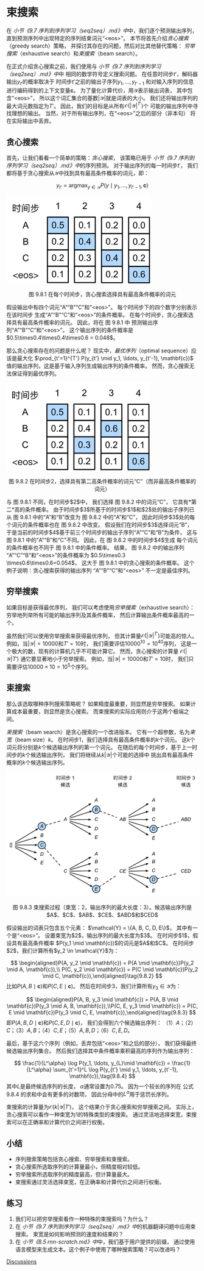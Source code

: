 # 束搜索


在 *小节《9.7 序列到序列学习（seq2seq）.md》中*中，我们逐个预测输出序列，
直到预测序列中出现特定的序列结束词元“&lt;eos&gt;”。
本节将首先介绍*贪心搜索*（greedy search）策略，
并探讨其存在的问题，然后对比其他替代策略：
*穷举搜索*（exhaustive search）和*束搜索*（beam search）。

在正式介绍贪心搜索之前，我们使用与 *小节《9.7 序列到序列学习（seq2seq）.md》中*中
相同的数学符号定义搜索问题。
在任意时间步$t'$，解码器输出$y_{t'}$的概率取决于
时间步$t'$之前的输出子序列$y_1, \ldots, y_{t'-1}$
和对输入序列的信息进行编码得到的上下文变量$\mathbf{c}$。
为了量化计算代价，用$\mathcal{Y}$表示输出词表，
其中包含“&lt;eos&gt;”，
所以这个词汇集合的基数$\left|\mathcal{Y}\right|$就是词表的大小。
我们还将输出序列的最大词元数指定为$T'$。
因此，我们的目标是从所有$\mathcal{O}(\left|\mathcal{Y}\right|^{T'})$个
可能的输出序列中寻找理想的输出。
当然，对于所有输出序列，在“&lt;eos&gt;”之后的部分（非本句）
将在实际输出中丢弃。

## 贪心搜索

首先，让我们看看一个简单的策略：*贪心搜索*，
该策略已用于 *小节《9.7 序列到序列学习（seq2seq）.md》中*的序列预测。
对于输出序列的每一时间步$t'$，
我们都将基于贪心搜索从$\mathcal{Y}$中找到具有最高条件概率的词元，即：

$$
y_{t'} = \operatorname*{argmax}_{y \in \mathcal{Y}} P(y \mid y_1, \ldots, y_{t'-1}, \mathbf{c})\tag{9.8.1}
$$

![在每个时间步，贪心搜索选择具有最高条件概率的词元](../img/s2s-prob1.svg)
<p style="text-align:center">图 9.8.1 在每个时间步，贪心搜索选择具有最高条件概率的词元</p>
假设输出中有四个词元“A”“B”“C”和“&lt;eos&gt;”。
每个时间步下的四个数字分别表示在该时间步
生成“A”“B”“C”和“&lt;eos&gt;”的条件概率。
在每个时间步，贪心搜索选择具有最高条件概率的词元。
因此，将在 图 9.8.1 中
预测输出序列“A”“B”“C”和“&lt;eos&gt;”。
这个输出序列的条件概率是
$0.5\times0.4\times0.4\times0.6 = 0.048$。

那么贪心搜索存在的问题是什么呢？
现实中，*最优序列*（optimal sequence）应该是最大化
$\prod_{t'=1}^{T'} P(y_{t'} \mid y_1, \ldots, y_{t'-1}, \mathbf{c})$
值的输出序列，这是基于输入序列生成输出序列的条件概率。
然而，贪心搜索无法保证得到最优序列。

![在时间步2，选择具有第二高条件概率的词元“C”（而非最高条件概率的词元）](../img/s2s-prob2.svg)
<p style="text-align:center">图 9.8.2 在时间步2，选择具有第二高条件概率的词元“C”（而非最高条件概率的词元）</p>
与 图 9.8.1 不同，在时间步$2$中，
我们选择 图 9.8.2 中的词元“C”，
它具有*第二*高的条件概率。
由于时间步$3$所基于的时间步$1$和$2$处的输出子序列已从
 图 9.8.1 中的“A”和“B”改变为
 图 9.8.2 中的“A”和“C”，
因此时间步$3$处的每个词元的条件概率也在 图 9.8.2 中改变。
假设我们在时间步$3$选择词元“B”，
于是当前的时间步$4$基于前三个时间步的输出子序列“A”“C”和“B”为条件，
这与 图 9.8.1 中的“A”“B”和“C”不同。
因此，在 图 9.8.2 中的时间步$4$生成
每个词元的条件概率也不同于 图 9.8.1 中的条件概率。
结果， 图 9.8.2 中的输出序列
“A”“C”“B”和“&lt;eos&gt;”的条件概率为
$0.5\times0.3 \times0.6\times0.6=0.054$，
这大于 图 9.8.1 中的贪心搜索的条件概率。
这个例子说明：贪心搜索获得的输出序列
“A”“B”“C”和“&lt;eos&gt;”
不一定是最佳序列。

## 穷举搜索

如果目标是获得最优序列，
我们可以考虑使用*穷举搜索*（exhaustive search）：
穷举地列举所有可能的输出序列及其条件概率，
然后计算输出条件概率最高的一个。

虽然我们可以使用穷举搜索来获得最优序列，
但其计算量$\mathcal{O}(\left|\mathcal{Y}\right|^{T'})$可能高的惊人。
例如，当$|\mathcal{Y}|=10000$和$T'=10$时，
我们需要评估$10000^{10} = 10^{40}$序列，
这是一个极大的数，现有的计算机几乎不可能计算它。
然而，贪心搜索的计算量
$\mathcal{O}(\left|\mathcal{Y}\right|T')$
通它要显著地小于穷举搜索。
例如，当$|\mathcal{Y}|=10000$和$T'=10$时，
我们只需要评估$10000\times10=10^5$个序列。

## 束搜索

那么该选取哪种序列搜索策略呢？
如果精度最重要，则显然是穷举搜索。
如果计算成本最重要，则显然是贪心搜索。
而束搜索的实际应用则介于这两个极端之间。

*束搜索*（beam search）是贪心搜索的一个改进版本。
它有一个超参数，名为*束宽*（beam size）$k$。
在时间步$1$，我们选择具有最高条件概率的$k$个词元。
这$k$个词元将分别是$k$个候选输出序列的第一个词元。
在随后的每个时间步，基于上一时间步的$k$个候选输出序列，
我们将继续从$k\left|\mathcal{Y}\right|$个可能的选择中
挑出具有最高条件概率的$k$个候选输出序列。

![束搜索过程（束宽：2，输出序列的最大长度：3）。候选输出序列是$A$、$C$、$AB$、$CE$、$ABD$和$CED$](../img/beam-search.svg)
<p style="text-align:center">图 9.8.3 束搜索过程（束宽：2，输出序列的最大长度：3）。候选输出序列是$A$、$C$、$AB$、$CE$、$ABD$和$CED$</p>
假设输出的词表只包含五个元素：
$\mathcal{Y} = \{A, B, C, D, E\}$，
其中有一个是“&lt;eos&gt;”。
设置束宽为$2$，输出序列的最大长度为$3$。
在时间步$1$，假设具有最高条件概率
$P(y_1 \mid \mathbf{c})$的词元是$A$和$C$。
在时间步$2$，我们计算所有$y_2 \in \mathcal{Y}$为：

$$
\begin{aligned}P(A, y_2 \mid \mathbf{c}) = P(A \mid \mathbf{c})P(y_2 \mid A, \mathbf{c}),\\ P(C, y_2 \mid \mathbf{c}) = P(C \mid \mathbf{c})P(y_2 \mid C, \mathbf{c}),\end{aligned}\tag{9.8.2}
$$
比如$P(A, B \mid \mathbf{c})$和$P(C, E \mid \mathbf{c})$。
然后在时间步$3$，我们计算所有$y_3 \in \mathcal{Y}$为：

$$
\begin{aligned}P(A, B, y_3 \mid \mathbf{c}) = P(A, B \mid \mathbf{c})P(y_3 \mid A, B, \mathbf{c}),\\P(C, E, y_3 \mid \mathbf{c}) = P(C, E \mid \mathbf{c})P(y_3 \mid C, E, \mathbf{c}),\end{aligned}\tag{9.8.3}
$$
即$P(A, B, D \mid \mathbf{c})$和$P(C, E, D \mid  \mathbf{c})$，
我们会得到六个候选输出序列：
（1）$A$；（2）$C$；（3）$A,B$；（4）$C,E$；（5）$A,B,D$；（6）$C,E,D$。

最后，基于这六个序列（例如，丢弃包括“&lt;eos&gt;”和之后的部分），
我们获得最终候选输出序列集合。
然后我们选择其中条件概率乘积最高的序列作为输出序列：

$$
 \frac{1}{L^\alpha} \log P(y_1, \ldots, y_{L}\mid \mathbf{c}) = \frac{1}{L^\alpha} \sum_{t'=1}^L \log P(y_{t'} \mid y_1, \ldots, y_{t'-1}, \mathbf{c}),\tag{9.8.4}
$$
其中$L$是最终候选序列的长度，
$\alpha$通常设置为$0.75$。
因为一个较长的序列在 公式 9.8.4 
的求和中会有更多的对数项，
因此分母中的$L^\alpha$用于惩罚长序列。

束搜索的计算量为$\mathcal{O}(k\left|\mathcal{Y}\right|T')$，
这个结果介于贪心搜索和穷举搜索之间。
实际上，贪心搜索可以看作一种束宽为$1$的特殊类型的束搜索。
通过灵活地选择束宽，束搜索可以在正确率和计算代价之间进行权衡。

## 小结

* 序列搜索策略包括贪心搜索、穷举搜索和束搜索。
* 贪心搜索所选取序列的计算量最小，但精度相对较低。
* 穷举搜索所选取序列的精度最高，但计算量最大。
* 束搜索通过灵活选择束宽，在正确率和计算代价之间进行权衡。

## 练习

1. 我们可以把穷举搜索看作一种特殊的束搜索吗？为什么？
1. 在 *小节《9.7 序列到序列学习（seq2seq）.md》中*的机器翻译问题中应用束搜索。
   束宽是如何影响预测的速度和结果的？
1. 在 *小节《8.5 rnn-scratch.md》中*中，我们基于用户提供的前缀，
   通过使用语言模型来生成文本。这个例子中使用了哪种搜索策略？可以改进吗？

[Discussions](https://discuss.d2l.ai/t/5768)
